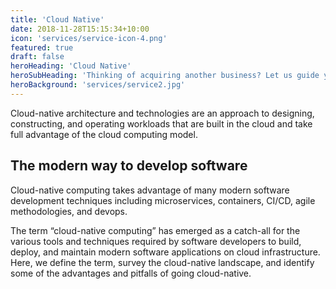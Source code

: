 ```yaml
---
title: 'Cloud Native'
date: 2018-11-28T15:15:34+10:00
icon: 'services/service-icon-4.png'
featured: true
draft: false
heroHeading: 'Cloud Native'
heroSubHeading: 'Thinking of acquiring another business? Let us guide you through the process.'
heroBackground: 'services/service2.jpg'
---
```


Cloud-native architecture and technologies are an approach to designing, constructing, and operating workloads that are built in the cloud and take full advantage of the cloud computing model.

## The modern way to develop software 

Cloud-native computing takes advantage of many modern software development techniques including microservices, containers, CI/CD, agile methodologies, and devops.

The term “cloud-native computing” has emerged as a catch-all for the various tools and techniques required by software developers to build, deploy, and maintain modern software applications on cloud infrastructure. Here, we define the term, survey the cloud-native landscape, and identify some of the advantages and pitfalls of going cloud-native.